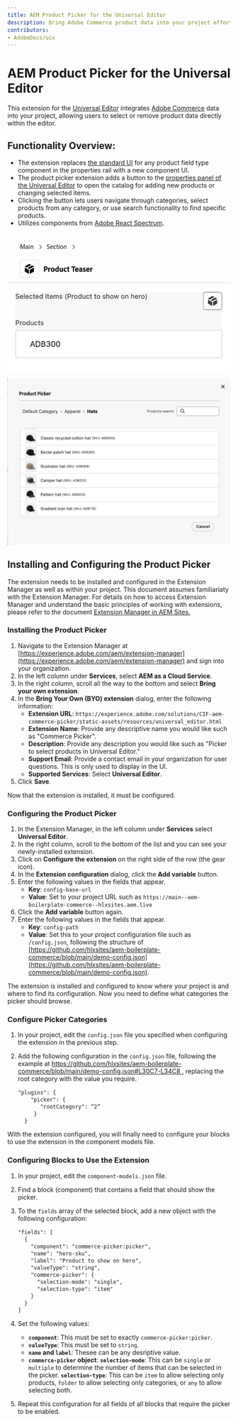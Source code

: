 ```yaml
---
title: AEM Product Picker for the Universal Editor
description: Bring Adobe Commerce product data into your project effortlessly with an extension to the Universal Editor, allowing you to manage and utilize product data directly within the editor.
contributors:
- AdobeDocs/uix
---
```


# AEM Product Picker for the Universal Editor

This extension for the [Universal Editor](https://experienceleague.adobe.com/en/docs/experience-manager-cloud-service/content/implementing/developing/universal-editor/introduction) integrates [Adobe Commerce](https://business.adobe.com/products/magento/magento-commerce.html) data into your project, allowing users to select or remove product data directly within the editor.

## Functionality Overview:

- The extension replaces [the standard UI](https://developer.adobe.com/uix/docs/services/aem-universal-editor/api/item-types-renderers/) for any product field type component in the properties rail with a new component UI.
- The product picker extension adds a button to the [properties panel of the Universal Editor](https://experienceleague.adobe.com/en/docs/experience-manager-cloud-service/content/sites/authoring/universal-editor/navigation#properties-rail) to open the catalog for adding new products or changing selected items.
- Clicking the button lets users navigate through categories, select products from any category, or use search functionality to find specific products.
- Utilizes components from [Adobe React Spectrum](https://react-spectrum.adobe.com/react-spectrum/index.html).

![Product picker in the properties panel](product-picker-properties-panel.png)

![Product picker dialog](product-picker-dialog.png)

## Installing and Configuring the Product Picker

The extension needs to be installed and configured in the Extension Manager as well as within your project. This document assumes familiariaty with the Extension Manager. For details on how to access Extension Manager and understand the basic principles of working with extensions, please refer to the document [Extension Manager in AEM Sites.](https://developer.adobe.com/uix/docs/extension-manager/)

### Installing the Product Picker

1. Navigate to the Extension Manager at [https://experience.adobe.com/aem/extension-manager](https://experience.adobe.com/aem/extension-manager) and sign into your organization.
1. In the left column under **Services**, select **AEM as a Cloud Service**.
1. In the right column, scroll all the way to the bottom and select **Bring your own extension**.
1. In the **Bring Your Own (BYO) extension** dialog, enter the following information:
   * **Extension URL**: `https://experience.adobe.com/solutions/CIF-aem-commerce-picker/static-assets/resources/universal_editor.html`
   * **Extension Name**: Provide any descriptive name you would like such as "Commerce Picker".
   * **Description**: Provide any description you would like such as "Picker to select products in Universal Editor."
   * **Support Email**: Provide a contact email in your organization for user questions. This is only used to display in the UI.
   * **Supported Services**: Select **Universal Editor**.
1. Click **Save**.

Now that the extension is installed, it must be configured.

### Configuring the Product Picker

1. In the Extension Manager, in the left column under **Services** select **Universal Editor**.
1. In the right column, scroll to the bottom of the list and you can see your newly-installed extension.
1. Click on **Configure the extension** on the right side of the row (the gear icon).
1. In the **Extension configuration** dialog, click the **Add variable** button.
1. Enter the following values in the fields that appear.
   * **Key**: `config-base-url`
   * **Value**: Set to your project URL such as `https://main--aem-boilerplate-commerce--hlxsites.aem.live`
1. Click the **Add variable** button again.
1. Enter the following values in the fields that appear.
   * **Key**: `config-path`
   * **Value**: Set this to your project configuration file such as `/config.json`, following the structure of [https://github.com/hlxsites/aem-boilerplate-commerce/blob/main/demo-config.json](https://github.com/hlxsites/aem-boilerplate-commerce/blob/main/demo-config.json).

The extension is installed and configured to know where your project is and where to find its configuration. Now you need to define what categories the picker should browse.

### Configure Picker Categories

1. In your project, edit the `config.json` file you specified when configuring the extension in the previous step.
1. Add the following configuration in the `config.json` file, following the example at [https://github.com/hlxsites/aem-boilerplate-commerce/blob/main/demo-config.json#L30C7-L34C8
](https://github.com/hlxsites/aem-boilerplate-commerce/blob/main/demo-config.json#L30C7-L34C8), replacing the root category with the value you require.

   ```
   "plugins": {
       "picker": {
          "rootCategory": “2”
        }
     }
   ``` 

With the extension configured, you will finally need to configure your blocks to use the extension in the component models file.

### Configuring Blocks to Use the Extension

1. In your project, edit the `component-models.json` file.
1. Find a block (component) that contains a field that should show the picker.
1. To the `fields` array of the selected block, add a new object with the following configuration:

   ```
   "fields": [
     {
       "component": "commerce-picker:picker",
       "name": "hero-sku",
       "label": "Product to show on hero",
       "valueType": "string",
       "commerce-picker": {
         "selection-mode": "single",
         "selection-type": "item"
       }
     }
   ]
   ```
   
1. Set the following values:
   * **`component`**: This must be set to exactly `commerce-picker:picker`.
   * **`valueType`**: This must be set to `string`.
   * **`name` and `label`**: Thesee can be any desriptive value.
   * **`commerce-picker` object**:
     **`selection-mode`**: This can be `single` or `multiple` to determine the number of items that can be selected in the picker.
     **`selection-type`**: This can be `item` to allow selecting only products, `folder` to allow selecting only categories, or `any` to allow selecting both.
1. Repeat this configuration for all fields of all blocks that require the picker to be enabled.
